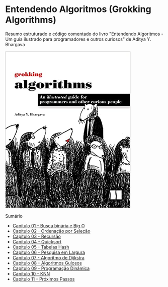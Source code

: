 # Entendendo Algoritmos (Grokking Algorithms)
Resumo estruturado e código comentado do livro "Entendendo Algoritmos - Um guia ilustrado para programadores e outros curiosos" de Aditya Y. Bhargava

![](cover.jpg)  
  

  Sumário
  * [Capítulo 01 - Busca binária e Big O](https://github.com/rdcar/grokking-algorithms/tree/main/01%20-%20Busca%20Bin%C3%A1ria%20e%20BigO)
  * [Capítulo 02 - Ordenação por Seleção](https://github.com/rdcar/grokking-algorithms/tree/main/02%20-%20Ordena%C3%A7%C3%A3o%20por%20sele%C3%A7%C3%A3o)
  * [Capítulo 03 - Recursão](https://github.com/rdcar/grokking-algorithms/tree/main/03%20-%20Recurs%C3%A3o)
  * [Capítulo 04 - Quicksort](https://github.com/rdcar/grokking-algorithms/tree/main/04%20-%20Quicksort)
  * [Capítulo 05 - Tabelas Hash](https://github.com/rdcar/grokking-algorithms/tree/main/05%20-%20Tabelas%20hash)
  * [Capítulo 06 - Pesquisa em Largura](https://github.com/rdcar/grokking-algorithms/tree/main/06%20-%20Pesquisa%20em%20largura)
  * [Capítulo 07 - Algoritmo de Dijkstra](https://github.com/rdcar/grokking-algorithms/tree/main/07%20-%20Algoritmo%20de%20Dijkstra)
  * [Capítulo 08 - Algoritmos Gulosos](https://github.com/rdcar/grokking-algorithms/tree/main/08%20-%20Algoritmos%20gulosos)
  * [Capítulo 09 - Programação Dinâmica](https://github.com/rdcar/grokking-algorithms/tree/main/09%20-%20programa%C3%A7%C3%A3o%20din%C3%A2mica)
  * [Capítulo 10 - KNN](https://github.com/rdcar/grokking-algorithms/tree/main/10%20-%20KNN)
  * [Capítulo 11 - Próximos Passos](https://github.com/rdcar/grokking-algorithms/tree/main/11%20-%20Pr%C3%B3ximos%20passos)
